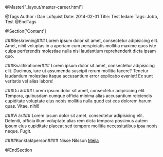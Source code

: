 @Master['_layout/master-career.html']

@Tags
Author : Dan Lofquist
Date: 2014-02-01
Title: Test ledare
Tags: Jobb, Test
@EndTags

@Section['Content']

###Beskrivning###
Lorem ipsum dolor sit amet, consectetur adipisicing elit. Amet, nihil voluptas in a aperiam cum perspiciatis mollitia maxime quos iste culpa perferendis molestiae nulla nisi laudantium reprehenderit dicta ipsam quo.

###Kvalifikationer###
Lorem ipsum dolor sit amet, consectetur adipisicing elit. Ducimus, iure ut assumenda suscipit rerum mollitia facere? Tenetur laudantium molestiae itaque accusantium error explicabo eveniet! Ex sunt veritatis vel alias labore!

###Du är###
Lorem ipsum dolor sit amet, consectetur adipisicing elit. Tempora, quibusdam cumque officia minima alias accusantium reiciendis cupiditate voluptate eius nobis mollitia nulla quod est eos dolorem harum quas. Vitae, nihil!

###Vi är###
Lorem ipsum dolor sit amet, consectetur adipisicing elit. Deleniti, officia illum voluptate alias rem dicta tempora possimus autem ipsum eius cupiditate placeat sed tempore mollitia necessitatibus ipsa nobis neque. Fugit.

####Konktaktperson####
Nisse Nilsson [Mejla](mailto:jobba@input-consulting.se)

@EndSection